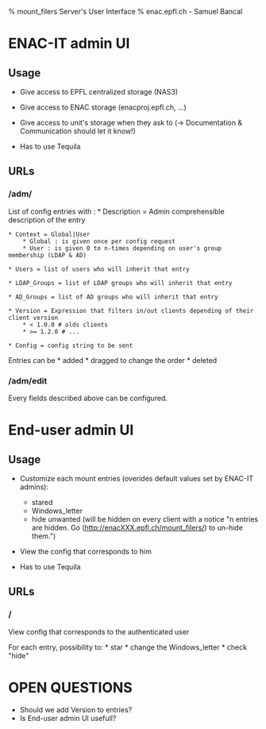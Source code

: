 % mount_filers Server's User Interface
% enac.epfl.ch - Samuel Bancal


# ENAC-IT admin UI

## Usage

* Give access to EPFL centralized storage (NAS3)
* Give access to ENAC storage (enacproj.epfl.ch, ...)
* Give access to unit's storage when they ask to (-> Documentation & Communication should let it know!)

* Has to use Tequila

## URLs

### /adm/

List of config entries with :
    * Description = Admin comprehensible description of the entry

    * Context = Global|User
        * Global : is given once per config request
        * User : is given 0 to n-times depending on user's group membership (LDAP & AD)

    * Users = list of users who will inherit that entry

    * LDAP_Groups = list of LDAP groups who will inherit that entry

    * AD_Groups = list of AD groups who will inherit that entry

    * Version = Expression that filters in/out clients depending of their client version
        * < 1.0.0 # olds clients
        * >= 1.2.0 # ...

    * Config = config string to be sent

Entries can be
    * added
    * dragged to change the order
    * deleted


### /adm/edit

Every fields described above can be configured.



# End-user admin UI

## Usage

* Customize each mount entries (overides default values set by ENAC-IT admins):
    * stared
    * Windows_letter
    * hide unwanted (will be hidden on every client with a notice "n entries are hidden. Go <here>(http://enacXXX.epfl.ch/mount_filers/) to un-hide them.")

* View the config that corresponds to him

* Has to use Tequila

## URLs

### /

View config that corresponds to the authenticated user

For each entry, possibility to:
    * star
    * change the Windows_letter
    * check "hide"


OPEN QUESTIONS
==============

* Should we add Version to entries?
* Is End-user admin UI usefull?

